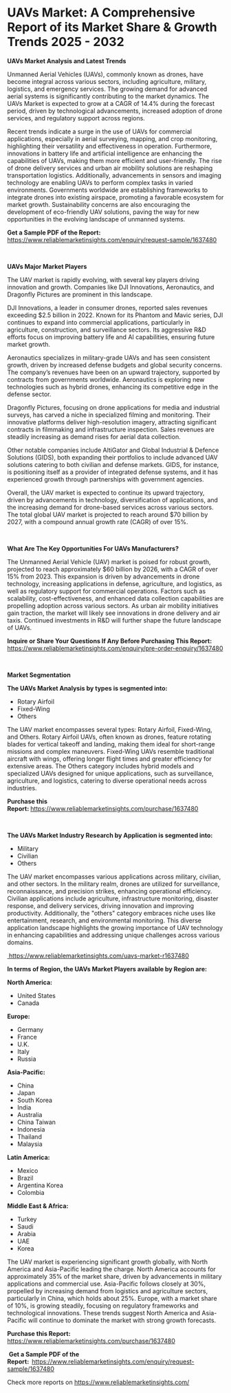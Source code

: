 <p><h1>UAVs Market: A Comprehensive Report of its Market Share & Growth Trends 2025 - 2032</h1></p><p><strong>UAVs Market Analysis and Latest Trends</strong></p>
<p><p>Unmanned Aerial Vehicles (UAVs), commonly known as drones, have become integral across various sectors, including agriculture, military, logistics, and emergency services. The growing demand for advanced aerial systems is significantly contributing to the market dynamics. The UAVs Market is expected to grow at a CAGR of 14.4% during the forecast period, driven by technological advancements, increased adoption of drone services, and regulatory support across regions.</p><p>Recent trends indicate a surge in the use of UAVs for commercial applications, especially in aerial surveying, mapping, and crop monitoring, highlighting their versatility and effectiveness in operation. Furthermore, innovations in battery life and artificial intelligence are enhancing the capabilities of UAVs, making them more efficient and user-friendly. The rise of drone delivery services and urban air mobility solutions are reshaping transportation logistics. Additionally, advancements in sensors and imaging technology are enabling UAVs to perform complex tasks in varied environments. Governments worldwide are establishing frameworks to integrate drones into existing airspace, promoting a favorable ecosystem for market growth. Sustainability concerns are also encouraging the development of eco-friendly UAV solutions, paving the way for new opportunities in the evolving landscape of unmanned systems.</p></p>
<p><strong>Get a Sample PDF of the Report:&nbsp;</strong> <a href="https://www.reliablemarketinsights.com/enquiry/request-sample/1637480?utm_campaign=2345&utm_medium=2&utm_source=Github&utm_content=ia&utm_term=17022025&utm_id=uavs">https://www.reliablemarketinsights.com/enquiry/request-sample/1637480</a></p>
<p>&nbsp;</p>
<p><strong>UAVs Major Market Players</strong></p>
<p><p>The UAV market is rapidly evolving, with several key players driving innovation and growth. Companies like DJI Innovations, Aeronautics, and Dragonfly Pictures are prominent in this landscape.</p><p>DJI Innovations, a leader in consumer drones, reported sales revenues exceeding $2.5 billion in 2022. Known for its Phantom and Mavic series, DJI continues to expand into commercial applications, particularly in agriculture, construction, and surveillance sectors. Its aggressive R&D efforts focus on improving battery life and AI capabilities, ensuring future market growth.</p><p>Aeronautics specializes in military-grade UAVs and has seen consistent growth, driven by increased defense budgets and global security concerns. The company’s revenues have been on an upward trajectory, supported by contracts from governments worldwide. Aeronautics is exploring new technologies such as hybrid drones, enhancing its competitive edge in the defense sector.</p><p>Dragonfly Pictures, focusing on drone applications for media and industrial surveys, has carved a niche in specialized filming and monitoring. Their innovative platforms deliver high-resolution imagery, attracting significant contracts in filmmaking and infrastructure inspection. Sales revenues are steadily increasing as demand rises for aerial data collection.</p><p>Other notable companies include AltiGator and Global Industrial & Defence Solutions (GIDS), both expanding their portfolios to include advanced UAV solutions catering to both civilian and defense markets. GIDS, for instance, is positioning itself as a provider of integrated defense systems, and it has experienced growth through partnerships with government agencies.</p><p>Overall, the UAV market is expected to continue its upward trajectory, driven by advancements in technology, diversification of applications, and the increasing demand for drone-based services across various sectors. The total global UAV market is projected to reach around $70 billion by 2027, with a compound annual growth rate (CAGR) of over 15%.</p></p>
<p>&nbsp;</p>
<p><strong>What Are The Key Opportunities For UAVs Manufacturers?</strong></p>
<p><p>The Unmanned Aerial Vehicle (UAV) market is poised for robust growth, projected to reach approximately $60 billion by 2026, with a CAGR of over 15% from 2023. This expansion is driven by advancements in drone technology, increasing applications in defense, agriculture, and logistics, as well as regulatory support for commercial operations. Factors such as scalability, cost-effectiveness, and enhanced data collection capabilities are propelling adoption across various sectors. As urban air mobility initiatives gain traction, the market will likely see innovations in drone delivery and air taxis. Continued investments in R&D will further shape the future landscape of UAVs.</p></p>
<p><strong>Inquire or Share Your Questions If Any Before Purchasing This Report:</strong> <a href="https://www.reliablemarketinsights.com/enquiry/pre-order-enquiry/1637480?utm_campaign=2345&utm_medium=2&utm_source=Github&utm_content=ia&utm_term=17022025&utm_id=uavs">https://www.reliablemarketinsights.com/enquiry/pre-order-enquiry/1637480</a></p>
<p>&nbsp;</p>
<p><strong>Market Segmentation</strong></p>
<p><strong>The UAVs Market Analysis by types is segmented into:</strong></p>
<p><ul><li>Rotary Airfoil</li><li>Fixed-Wing</li><li>Others</li></ul></p>
<p><p>The UAV market encompasses several types: Rotary Airfoil, Fixed-Wing, and Others. Rotary Airfoil UAVs, often known as drones, feature rotating blades for vertical takeoff and landing, making them ideal for short-range missions and complex maneuvers. Fixed-Wing UAVs resemble traditional aircraft with wings, offering longer flight times and greater efficiency for extensive areas. The Others category includes hybrid models and specialized UAVs designed for unique applications, such as surveillance, agriculture, and logistics, catering to diverse operational needs across industries.</p></p>
<p><strong>Purchase this Report:&nbsp;</strong><a href="https://www.reliablemarketinsights.com/purchase/1637480?utm_campaign=2345&utm_medium=2&utm_source=Github&utm_content=ia&utm_term=17022025&utm_id=uavs">https://www.reliablemarketinsights.com/purchase/1637480</a></p>
<p>&nbsp;</p>
<p><strong>The UAVs Market Industry Research by Application is segmented into:</strong></p>
<p><ul><li>Military</li><li>Civilian</li><li>Others</li></ul></p>
<p><p>The UAV market encompasses various applications across military, civilian, and other sectors. In the military realm, drones are utilized for surveillance, reconnaissance, and precision strikes, enhancing operational efficiency. Civilian applications include agriculture, infrastructure monitoring, disaster response, and delivery services, driving innovation and improving productivity. Additionally, the "others" category embraces niche uses like entertainment, research, and environmental monitoring. This diverse application landscape highlights the growing importance of UAV technology in enhancing capabilities and addressing unique challenges across various domains.</p></p>
<p><a href="https://www.reliablemarketinsights.com/uavs-market-r1637480?utm_campaign=2345&utm_medium=2&utm_source=Github&utm_content=ia&utm_term=17022025&utm_id=uavs">&nbsp;https://www.reliablemarketinsights.com/uavs-market-r1637480</a></p>
<p><strong>In terms of Region, the UAVs Market Players available by Region are:</strong></p>
<p>
    <p> <strong> North America: </strong>
        <ul>
            <li>United States</li>
            <li>Canada</li>
        </ul>
        </p> 
    <p> <strong> Europe: </strong>
        <ul>
            <li>Germany</li>
            <li>France</li>
            <li>U.K.</li>
            <li>Italy</li>
            <li>Russia</li>
        </ul>
        </p> 
    <p> <strong> Asia-Pacific: </strong>
        <ul>
            <li>China</li>
            <li>Japan</li>
            <li>South Korea</li>
            <li>India</li>
            <li>Australia</li>
            <li>China Taiwan</li>
            <li>Indonesia</li>
            <li>Thailand</li>
            <li>Malaysia</li>
        </ul>
        </p> 
    <p> <strong> Latin America: </strong>
        <ul>
            <li>Mexico</li>
            <li>Brazil</li>
            <li>Argentina Korea</li>
            <li>Colombia</li>
        </ul>
        </p> 
    <p> <strong> Middle East & Africa: </strong>
        <ul>
            <li>Turkey</li>
            <li>Saudi</li>
            <li>Arabia</li>
            <li>UAE</li>
            <li>Korea</li>
        </ul>
    </p>
    </p>
<p><p>The UAV market is experiencing significant growth globally, with North America and Asia-Pacific leading the charge. North America accounts for approximately 35% of the market share, driven by advancements in military applications and commercial use. Asia-Pacific follows closely at 30%, propelled by increasing demand from logistics and agriculture sectors, particularly in China, which holds about 25%. Europe, with a market share of 10%, is growing steadily, focusing on regulatory frameworks and technological innovations. These trends suggest North America and Asia-Pacific will continue to dominate the market with strong growth forecasts.</p></p>
<p><strong>Purchase this Report: </strong><a href="https://www.reliablemarketinsights.com/purchase/1637480?utm_campaign=2345&utm_medium=2&utm_source=Github&utm_content=ia&utm_term=17022025&utm_id=uavs">https://www.reliablemarketinsights.com/purchase/1637480</a></p>
<p>&nbsp;<strong>Get a Sample PDF of the Report:&nbsp;&nbsp;</strong><a href="https://www.reliablemarketinsights.com/enquiry/request-sample/1637480?utm_campaign=2345&utm_medium=2&utm_source=Github&utm_content=ia&utm_term=17022025&utm_id=uavs">https://www.reliablemarketinsights.com/enquiry/request-sample/1637480</a></p>
<p><strong></strong></p>
<p>Check more reports on <a href="https://www.reliablemarketinsights.com/?utm_campaign=2345&utm_medium=2&utm_source=Github&utm_content=ia&utm_term=17022025&utm_id=uavs">https://www.reliablemarketinsights.com/</a></p>